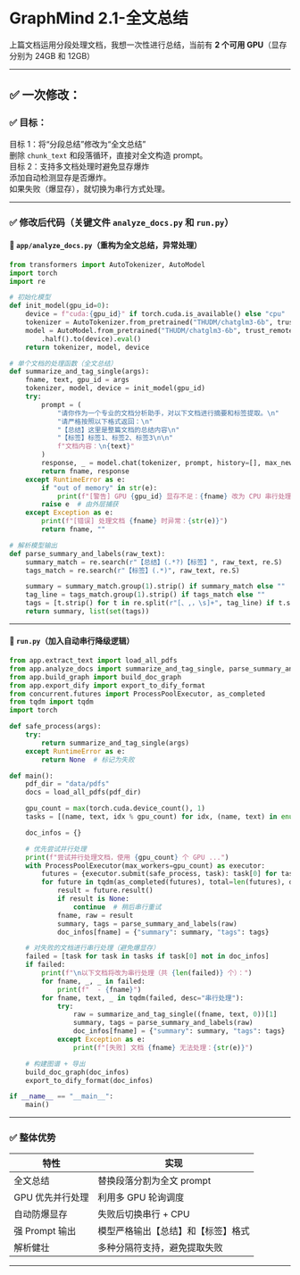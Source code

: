 # GraphMind 2.1-全文总结
上篇文档运用分段处理文档，我想一次性进行总结，当前有 **2 个可用 GPU**（显存分别为 24GB 和 12GB）  

---

## ✅ 一次修改：

### ✅ 目标： 
目标 1：将“分段总结”修改为“全文总结”   
删除 `chunk_text` 和段落循环，直接对全文构造 prompt。  
目标 2：支持多文档处理时避免显存爆炸  
添加自动检测显存是否爆炸。  
如果失败（爆显存），就切换为串行方式处理。  

---

### ✅ 修改后代码（关键文件 `analyze_docs.py` 和 `run.py`）

#### 🔧 `app/analyze_docs.py`（重构为全文总结，异常处理）

```python
from transformers import AutoTokenizer, AutoModel
import torch
import re

# 初始化模型
def init_model(gpu_id=0):
    device = f"cuda:{gpu_id}" if torch.cuda.is_available() else "cpu"
    tokenizer = AutoTokenizer.from_pretrained("THUDM/chatglm3-6b", trust_remote_code=True)
    model = AutoModel.from_pretrained("THUDM/chatglm3-6b", trust_remote_code=True) \
        .half().to(device).eval()
    return tokenizer, model, device

# 单个文档的处理函数（全文总结）
def summarize_and_tag_single(args):
    fname, text, gpu_id = args
    tokenizer, model, device = init_model(gpu_id)
    try:
        prompt = (
            "请你作为一个专业的文档分析助手，对以下文档进行摘要和标签提取。\n"
            "请严格按照以下格式返回：\n"
            "【总结】这里是整篇文档的总结内容\n"
            "【标签】标签1、标签2、标签3\n\n"
            f"文档内容：\n{text}"
        )
        response, _ = model.chat(tokenizer, prompt, history=[], max_new_tokens=2048)
        return fname, response
    except RuntimeError as e:
        if "out of memory" in str(e):
            print(f"[警告] GPU {gpu_id} 显存不足：{fname} 改为 CPU 串行处理")
        raise e  # 由外层捕获
    except Exception as e:
        print(f"[错误] 处理文档 {fname} 时异常：{str(e)}")
        return fname, ""

# 解析模型输出
def parse_summary_and_labels(raw_text):
    summary_match = re.search(r"【总结】(.*?)【标签】", raw_text, re.S)
    tags_match = re.search(r"【标签】(.*)", raw_text, re.S)

    summary = summary_match.group(1).strip() if summary_match else ""
    tag_line = tags_match.group(1).strip() if tags_match else ""
    tags = [t.strip() for t in re.split(r"[、,，\s]+", tag_line) if t.strip()]
    return summary, list(set(tags))
```

---

#### 🔧 `run.py`（加入自动串行降级逻辑）

```python
from app.extract_text import load_all_pdfs
from app.analyze_docs import summarize_and_tag_single, parse_summary_and_labels
from app.build_graph import build_doc_graph
from app.export_dify import export_to_dify_format
from concurrent.futures import ProcessPoolExecutor, as_completed
from tqdm import tqdm
import torch

def safe_process(args):
    try:
        return summarize_and_tag_single(args)
    except RuntimeError as e:
        return None  # 标记为失败

def main():
    pdf_dir = "data/pdfs"
    docs = load_all_pdfs(pdf_dir)

    gpu_count = max(torch.cuda.device_count(), 1)
    tasks = [(name, text, idx % gpu_count) for idx, (name, text) in enumerate(docs.items())]

    doc_infos = {}

    # 优先尝试并行处理
    print(f"尝试并行处理文档，使用 {gpu_count} 个 GPU ...")
    with ProcessPoolExecutor(max_workers=gpu_count) as executor:
        futures = {executor.submit(safe_process, task): task[0] for task in tasks}
        for future in tqdm(as_completed(futures), total=len(futures), desc="分析文档"):
            result = future.result()
            if result is None:
                continue  # 稍后串行重试
            fname, raw = result
            summary, tags = parse_summary_and_labels(raw)
            doc_infos[fname] = {"summary": summary, "tags": tags}

    # 对失败的文档进行串行处理（避免爆显存）
    failed = [task for task in tasks if task[0] not in doc_infos]
    if failed:
        print(f"\n以下文档将改为串行处理（共 {len(failed)} 个）：")
        for fname, _, _ in failed:
            print(f"  - {fname}")
        for fname, text, _ in tqdm(failed, desc="串行处理"):
            try:
                raw = summarize_and_tag_single((fname, text, 0))[1]
                summary, tags = parse_summary_and_labels(raw)
                doc_infos[fname] = {"summary": summary, "tags": tags}
            except Exception as e:
                print(f"[失败] 文档 {fname} 无法处理：{str(e)}")

    # 构建图谱 + 导出
    build_doc_graph(doc_infos)
    export_to_dify_format(doc_infos)

if __name__ == "__main__":
    main()
```

---

### ✅ 整体优势

| 特性          | 实现                |
| ----------- | ----------------- |
| 全文总结        | 替换段落分割为全文 prompt  |
| GPU 优先并行处理  | 利用多 GPU 轮询调度      |
| 自动防爆显存      | 失败后切换串行 + CPU     |
| 强 Prompt 输出 | 模型严格输出【总结】和【标签】格式 |
| 解析健壮        | 多种分隔符支持，避免提取失败    |

---
